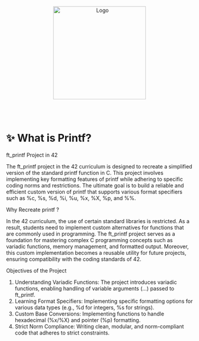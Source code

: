 <br />
<p align="center">
  <a href="https://raw.githubusercontent.com/othneildrew/Best-README-Template/master/images/logo.png">
    <img src="https://upload.wikimedia.org/wikipedia/commons/thumb/8/8d/42_Logo.svg/1200px-42_Logo.svg.png" alt="Logo" width="250" height="250">
  </a>

  <p align="center">
    <br />
    <br />
  </p>
</p>

# :sparkles: What is Printf?

ft_printf Project in 42

The ft_printf project in the 42 curriculum is designed to recreate a simplified version of the standard printf function in C. This project involves implementing key formatting features of printf while adhering to specific coding norms and restrictions. The ultimate goal is to build a reliable and efficient custom version of printf that supports various format specifiers such as %c, %s, %d, %i, %u, %x, %X, %p, and %%.

Why Recreate printf ?

In the 42 curriculum, the use of certain standard libraries is restricted. As a result, students need to implement custom alternatives for functions that are commonly used in programming. The ft_printf project serves as a foundation for mastering complex C programming concepts such as variadic functions, memory management, and formatted output. Moreover, this custom implementation becomes a reusable utility for future projects, ensuring compatibility with the coding standards of 42.

Objectives of the Project

1. Understanding Variadic Functions: The project introduces variadic functions, enabling handling of variable arguments (...) passed to ft_printf.
2. Learning Format Specifiers: Implementing specific formatting options for various data types (e.g., %d for integers, %s for strings).
3. Custom Base Conversions: Implementing functions to handle hexadecimal (%x/%X) and pointer (%p) formatting.
4. Strict Norm Compliance: Writing clean, modular, and norm-compliant code that adheres to strict constraints.
